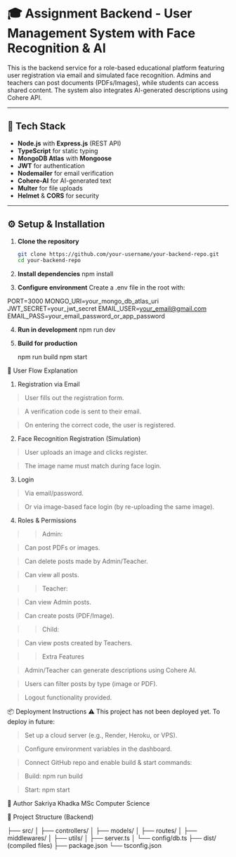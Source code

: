 # 🎓 Assignment Backend - User Management System with Face Recognition & AI

This is the backend service for a role-based educational platform featuring user registration via email and simulated face recognition. Admins and teachers can post documents (PDFs/Images), while students can access shared content. The system also integrates AI-generated descriptions using Cohere API.

---

## 🚀 Tech Stack

- **Node.js** with **Express.js** (REST API)
- **TypeScript** for static typing
- **MongoDB Atlas** with **Mongoose**
- **JWT** for authentication
- **Nodemailer** for email verification
- **Cohere-AI** for AI-generated text
- **Multer** for file uploads
- **Helmet** & **CORS** for security

---

## ⚙️ Setup & Installation

1. **Clone the repository**

   ```bash
   git clone https://github.com/your-username/your-backend-repo.git
   cd your-backend-repo

   ```

2. **Install dependencies**
   npm install

3. **Configure environment**
   Create a .env file in the root with:

PORT=3000
MONGO_URI=your_mongo_db_atlas_uri
JWT_SECRET=your_jwt_secret
EMAIL_USER=your_email@gmail.com
EMAIL_PASS=your_email_password_or_app_password

4. **Run in development**
   npm run dev

5. **Build for production**

   npm run build
   npm start

🔄 User Flow Explanation

1. Registration via Email

> User fills out the registration form.

> A verification code is sent to their email.

> On entering the correct code, the user is registered.

2. Face Recognition Registration (Simulation)

> User uploads an image and clicks register.

> The image name must match during face login.

3. Login

> Via email/password.

> Or via image-based face login (by re-uploading the same image).

4. Roles & Permissions

> > Admin:

> Can post PDFs or images.

> Can delete posts made by Admin/Teacher.

> Can view all posts.

> > Teacher:

> Can view Admin posts.

> Can create posts (PDF/Image).

> > Child:

> Can view posts created by Teachers.

> > Extra Features

> Admin/Teacher can generate descriptions using Cohere AI.

> Users can filter posts by type (image or PDF).

> Logout functionality provided.

📦 Deployment Instructions
⚠️ This project has not been deployed yet. To deploy in future:

> Set up a cloud server (e.g., Render, Heroku, or VPS).

> Configure environment variables in the dashboard.

> Connect GitHub repo and enable build & start commands:

> Build: npm run build

> Start: npm start

👤 Author
Sakriya Khadka
MSc Computer Science

📁 Project Structure (Backend)

├── src/
│ ├── controllers/
│ ├── models/
│ ├── routes/
│ ├── middlewares/
│ ├── utils/
│ ├── server.ts
│ └── config/db.ts
├── dist/ (compiled files)
├── package.json
└── tsconfig.json
